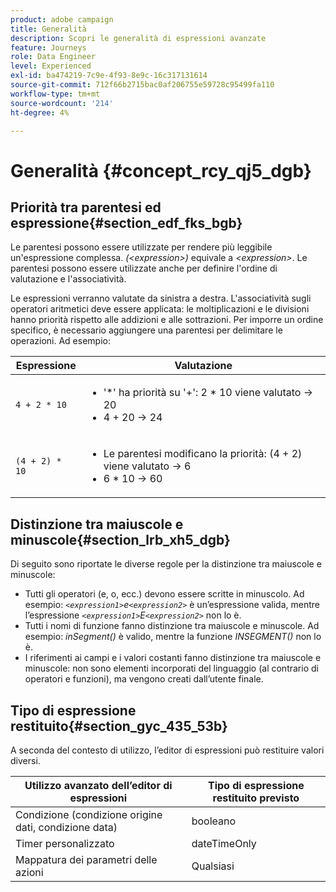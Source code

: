 ```yaml
---
product: adobe campaign
title: Generalità
description: Scopri le generalità di espressioni avanzate
feature: Journeys
role: Data Engineer
level: Experienced
exl-id: ba474219-7c9e-4f93-8e9c-16c317131614
source-git-commit: 712f66b2715bac0af206755e59728c95499fa110
workflow-type: tm+mt
source-wordcount: '214'
ht-degree: 4%

---
```


# Generalità {#concept_rcy_qj5_dgb}

## Priorità tra parentesi ed espressione{#section_edf_fks_bgb}

Le parentesi possono essere utilizzate per rendere più leggibile un&#39;espressione complessa. _(&lt;expression>)_ equivale a _&lt;expression>_. Le parentesi possono essere utilizzate anche per definire l&#39;ordine di valutazione e l&#39;associatività.

Le espressioni verranno valutate da sinistra a destra. L&#39;associatività sugli operatori aritmetici deve essere applicata: le moltiplicazioni e le divisioni hanno priorità rispetto alle addizioni e alle sottrazioni. Per imporre un ordine specifico, è necessario aggiungere una parentesi per delimitare le operazioni. Ad esempio:

<!--```5 + 2 * 10 = 25, and (5 + 2) * 10 = 70```-->

| Espressione | Valutazione |
|--- |--- |
| `4 + 2 * 10` | <ul><li>&#39;*&#39; ha priorità su &#39;+&#39;: 2 * 10 viene valutato → 20</li><li>4 + 20 → 24</li></ul> |
| `(4 + 2) * 10` | <ul><li>Le parentesi modificano la priorità: (4 + 2) viene valutato → 6</li><li> 6 * 10 → 60</li></ul> |

## Distinzione tra maiuscole e minuscole{#section_lrb_xh5_dgb}

Di seguito sono riportate le diverse regole per la distinzione tra maiuscole e minuscole:

* Tutti gli operatori (e, o, ecc.) devono essere scritte in minuscolo. Ad esempio: _`<expression1>`e`<expression2>`_ è un’espressione valida, mentre l’espressione _`<expression1>`E`<expression2>`_ non lo è.
* Tutti i nomi di funzione fanno distinzione tra maiuscole e minuscole. Ad esempio: _inSegment()_ è valido, mentre la funzione _INSEGMENT()_ non lo è.
* I riferimenti ai campi e i valori costanti fanno distinzione tra maiuscole e minuscole: non sono elementi incorporati del linguaggio (al contrario di operatori e funzioni), ma vengono creati dall’utente finale.

## Tipo di espressione restituito{#section_gyc_435_53b}

A seconda del contesto di utilizzo, l’editor di espressioni può restituire valori diversi.

| Utilizzo avanzato dell’editor di espressioni | Tipo di espressione restituito previsto |
|--- |--- |
| Condizione (condizione origine dati, condizione data) | booleano |
| Timer personalizzato | dateTimeOnly |
| Mappatura dei parametri delle azioni | Qualsiasi |

